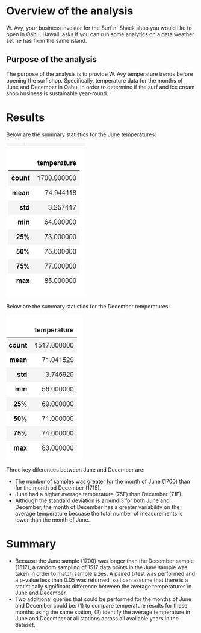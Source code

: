 # Overview of the analysis
W. Avy, your business investor for the Surf n' Shack shop you would like to open in Oahu, Hawaii, asks if you can run some analytics on a data weather set he has from the same island.
## Purpose of the analysis
The purpose of the analysis is to provide W. Avy temperature trends before opening the surf shop. Specifically, temperature data for the months of June and December in Oahu, in order to determine if the surf and ice cream shop business is sustainable year-round.
# Results
Below are the summary statistics for the June temperatures:

![June summary statistics](https://github.com/arelysrsd87/Surf-s-Up-Challenge/blob/main/Resources/June.png)

Below are the summary statistics for the December temperatures:

![December summary statistics](https://github.com/arelysrsd87/Surf-s-Up-Challenge/blob/main/Resources/December.png)

Three key diferences between June and December are:
- The number of samples was greater for the month of June (1700) than for the month od December (1715).
- June had a higher average temperature (75F) than  December (71F).
- Although the standard deviation is around 3 for both June and December, the month of December has a greater variability on the average temperature becuase the total number of measurements is lower than the month of June.
# Summary
- Because the June sample (1700) was longer than the December sample (1517), a random sampling of 1517 data points in the June sample was taken in order to match sample sizes. A paired t-test was performed and a p-value less than 0.05 was returned, so I can assume that there is a statistically significant difference between the average temperatures in June and December.
- Two additional queries that could be performed for the months of June and December could be: (1) to compare temperature results for these months using the same station, (2) identify the average temperature in June and December at all stations across all available years in the dataset.

